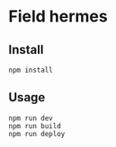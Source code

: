 # Field hermes

## Install
```
npm install
```

## Usage
```
npm run dev
npm run build
npm run deploy
```